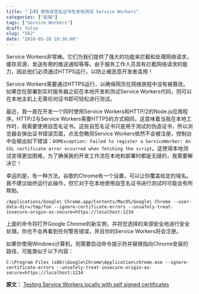 ```yaml
---
title: "【译】使用自签名证书在本地测试 Service Workers"
categories: ["前端"]
tags: ["Service Workers"]
draft: false
slug: "562"
date: "2018-05-28 10:36:00"
---
```


Service Workers非常棒。它们为我们提供了强大的功能来拦截和处理网络请求，缓存资源，发送有用的推送通知等等。由于服务工作人员具有拦截网络请求的能力，因此他们必须通过HTTPS运行，以防止被恶意开发者滥用！

Service Workers需要通过HTTPS运行，以确保网页在网络旅程中没有被篡改。如果您在部署到实时服务器之前在本地开发和测试Service Workers代码，则可以在本地主机上无需任何证书即可轻松进行测试。

最近，我一直在开发一个同时使用Service Workers和HTTP/2的Node.js应用程序。HTTP/2与Service Workers需要HTTPS的方式相同，这意味着当我在本地工作时，我需要使用自签名证书。这些自签名证书只是用于测试的伪造证书，所以浏览器会弹出证书错误页面，点击忽略但Service Workers依然不会被注册，控制台中会输出如下错误：`DOMException: Failed to register a ServiceWorker: An SSL certificate error occurred when fetching the script`。这使得本地测试变得更加困难，为了确保我的开发工作流在本地和部署时都是无缝的，我需要解决它！

幸运的是，有一种方法。谷歌的Chrome有一个设置，可以让你覆盖给定的域名。我不建议始终运行此操作，但它对于在本地使用自签名证书进行测试时可能会有所帮助。

```shell
/Applications/Google\ Chrome.app/Contents/MacOS/Google\ Chrome --user-data-dir=/tmp/foo --ignore-certificate-errors --unsafely-treat-insecure-origin-as-secure=https://localhost:1234
```

上面的命令将打开Goog​​le Chrome的新实例，并将您选择的来源安全地进行安全处理。你也不会再看到任何警告错误，并且你的Service Workers将会注册。

如果你使用Windows计算机，则需要启动命令提示符并替换指向Chrome安装的路径，可能类似于以下内容：

```shell
C:\Program Files (x86)\Google\Chrome\Application\chrome.exe --ignore-certificate-errors --unsafely-treat-insecure-origin-as-secure=https://localhost:1234
```

**原文：**
[Testing Service Workers locally with self signed certificates][1]


  [1]: https://deanhume.com/testing-service-workers-locally-with-self-signed-certificates/
